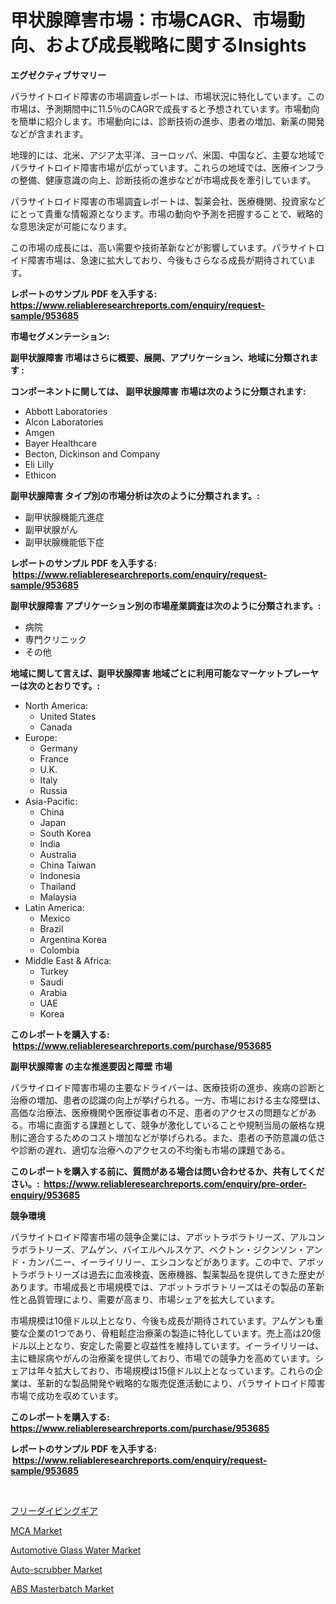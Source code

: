 <p><h1>甲状腺障害市場：市場CAGR、市場動向、および成長戦略に関するInsights</h1></p><p><strong>エグゼクティブサマリー</strong></p>
<p><p>パラサイトロイド障害の市場調査レポートは、市場状況に特化しています。この市場は、予測期間中に11.5％のCAGRで成長すると予想されています。市場動向を簡単に紹介します。市場動向には、診断技術の進歩、患者の増加、新薬の開発などが含まれます。</p><p>地理的には、北米、アジア太平洋、ヨーロッパ、米国、中国など、主要な地域でパラサイトロイド障害市場が広がっています。これらの地域では、医療インフラの整備、健康意識の向上、診断技術の進歩などが市場成長を牽引しています。</p><p>パラサイトロイド障害の市場調査レポートは、製薬会社、医療機関、投資家などにとって貴重な情報源となります。市場の動向や予測を把握することで、戦略的な意思決定が可能になります。</p><p>この市場の成長には、高い需要や技術革新などが影響しています。パラサイトロイド障害市場は、急速に拡大しており、今後もさらなる成長が期待されています。</p></p>
<p><strong>レポートのサンプル PDF を入手する: <a href="https://www.reliableresearchreports.com/enquiry/request-sample/953685">https://www.reliableresearchreports.com/enquiry/request-sample/953685</a></strong></p>
<p><strong>市場セグメンテーション:</strong></p>
<p><strong> 副甲状腺障害 市場はさらに概要、展開、アプリケーション、地域に分類されます :</strong></p>
<p><strong>コンポーネントに関しては、 副甲状腺障害 市場は次のように分類されます: &nbsp;</strong></p>
<p><ul><li>Abbott Laboratories</li><li>Alcon Laboratories</li><li>Amgen</li><li>Bayer Healthcare</li><li>Becton, Dickinson and Company</li><li>Eli Lilly</li><li>Ethicon</li></ul></p>
<p><strong> 副甲状腺障害 タイプ別の市場分析は次のように分類されます。:</strong></p>
<p><ul><li>副甲状腺機能亢進症</li><li>副甲状腺がん</li><li>副甲状腺機能低下症</li></ul></p>
<p><strong>レポートのサンプル PDF を入手する: &nbsp;<a href="https://www.reliableresearchreports.com/enquiry/request-sample/953685">https://www.reliableresearchreports.com/enquiry/request-sample/953685</a></strong></p>
<p><strong> 副甲状腺障害 アプリケーション別の市場産業調査は次のように分類されます。:</strong></p>
<p><ul><li>病院</li><li>専門クリニック</li><li>その他</li></ul></p>
<p><strong>地域に関して言えば、副甲状腺障害 地域ごとに利用可能なマーケットプレーヤーは次のとおりです。:</strong></p>
<p><ul>
    <li>
        North America:
        <ul>
            <li>United States</li>
            <li>Canada</li>
        </ul>
    </li>
    <li>
        Europe:
        <ul>
            <li>Germany</li>
            <li>France</li>
            <li>U.K.</li>
            <li>Italy</li>
            <li>Russia</li>
        </ul>
    </li>
    <li>
        Asia-Pacific:
        <ul>
            <li>China</li>
            <li>Japan</li>
            <li>South Korea</li>
            <li>India</li>
            <li>Australia</li>
            <li>China Taiwan</li>
            <li>Indonesia</li>
            <li>Thailand</li>
            <li>Malaysia</li>
        </ul>
    </li>
    <li>
        Latin America:
        <ul>
            <li>Mexico</li>
            <li>Brazil</li>
            <li>Argentina Korea</li>
            <li>Colombia</li>
        </ul>
    </li>
    <li>
        Middle East & Africa:
        <ul>
            <li>Turkey</li>
            <li>Saudi</li>
            <li>Arabia</li>
            <li>UAE</li>
            <li>Korea</li>
        </ul>
    </li>
    </ul></p>
<p><strong>このレポートを購入する: &nbsp;<a href="https://www.reliableresearchreports.com/purchase/953685">https://www.reliableresearchreports.com/purchase/953685</a></strong></p>
<p><strong>副甲状腺障害 の主な推進要因と障壁 市場</strong></p>
<p><p>パラサイロイド障害市場の主要なドライバーは、医療技術の進歩、疾病の診断と治療の増加、患者の認識の向上が挙げられる。一方、市場における主な障壁は、高価な治療法、医療機関や医療従事者の不足、患者のアクセスの問題などがある。市場に直面する課題として、競争が激化していることや規制当局の厳格な規制に適合するためのコスト増加などが挙げられる。また、患者の予防意識の低さや診断の遅れ、適切な治療へのアクセスの不均衡も市場の課題である。</p></p>
<p><strong>このレポートを購入する前に、質問がある場合は問い合わせるか、共有してください。:&nbsp; <a href="https://www.reliableresearchreports.com/enquiry/pre-order-enquiry/953685">https://www.reliableresearchreports.com/enquiry/pre-order-enquiry/953685</a></strong></p>
<p><strong>競争環境</strong></p>
<p><p>パラサイトロイド障害市場の競争企業には、アボットラボラトリーズ、アルコンラボラトリーズ、アムゲン、バイエルヘルスケア、ベクトン・ジクンソン・アンド・カンパニー、イーライリリー、エシコンなどがあります。この中で、アボットラボラトリーズは過去に血液検査、医療機器、製薬製品を提供してきた歴史があります。市場成長と市場規模では、アボットラボラトリーズはその製品の革新性と品質管理により、需要が高まり、市場シェアを拡大しています。</p><p>市場規模は10億ドル以上となり、今後も成長が期待されています。アムゲンも重要な企業の1つであり、骨粗鬆症治療薬の製造に特化しています。売上高は20億ドル以上となり、安定した需要と収益性を維持しています。イーライリリーは、主に糖尿病やがんの治療薬を提供しており、市場での競争力を高めています。シェアは年々拡大しており、市場規模は15億ドル以上となっています。これらの企業は、革新的な製品開発や戦略的な販売促進活動により、パラサイトロイド障害市場で成功を収めています。</p></p>
<p><strong>このレポートを購入する: &nbsp; <a href="https://www.reliableresearchreports.com/purchase/953685">https://www.reliableresearchreports.com/purchase/953685</a></strong></p>
<p><strong>レポートのサンプル PDF を入手する: &nbsp;<a href="https://www.reliableresearchreports.com/enquiry/request-sample/953685">https://www.reliableresearchreports.com/enquiry/request-sample/953685</a></strong><strong></strong></p>
<p>&nbsp;</p>
<p><p><a href="https://medium.com/@tilico28/%E3%83%95%E3%83%AA%E3%83%BC%E3%83%80%E3%82%A4%E3%83%93%E3%83%B3%E3%82%B0%E3%82%AE%E3%82%A2%E5%B8%82%E5%A0%B4%E3%81%AE%E8%A6%8F%E6%A8%A1%E3%81%AF-%E3%82%B0%E3%83%AD%E3%83%BC%E3%83%90%E3%83%AB%E7%94%A3%E6%A5%AD%E3%81%AB%E3%81%8A%E3%81%91%E3%82%8B%E6%9C%80%E8%89%AF%E3%81%AE%E3%83%9E%E3%83%BC%E3%82%B1%E3%83%86%E3%82%A3%E3%83%B3%E3%82%B0%E3%83%81%E3%83%A3%E3%83%B3%E3%83%8D%E3%83%AB%E3%82%92%E6%98%8E%E3%82%89%E3%81%8B%E3%81%AB%E3%81%97%E3%81%BE%E3%81%99-977aa46d8e40">フリーダイビングギア</a></p><p><a href="https://view.publitas.com/reportprime-1/mca-market-size-growing-and-forecasted-for-period-from-2024-2031-and-provides-complete-market-analysis-of-this-market/">MCA Market</a></p><p><a href="https://nifty-kite-d51.notion.site/Automotive-Glass-Water-Market-Size-Growing-and-Forecasted-for-period-from-2024-2031-and-provides-c-efff880c4c014c97af4f63af71528bc0">Automotive Glass Water Market</a></p><p><a href="https://ivy-potential-64b.notion.site/Auto-scrubber-Market-Challenges-Opportunities-and-Growth-Drivers-and-Major-Market-Players-forecas-ddcf6566a48e41daaa74df63eb1272ed">Auto-scrubber Market</a></p><p><a href="https://view.publitas.com/reportprime-1/abs-masterbatch-market-research-report-reveals-the-latest-trends-and-opportunities-of-this-market-for-period-from-2024-2031/">ABS Masterbatch Market</a></p></p>